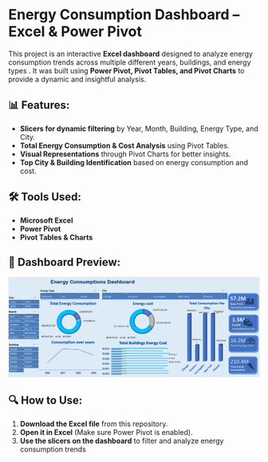 # Energy Consumption Dashboard – Excel & Power Pivot  

This project is an interactive **Excel dashboard** designed to analyze energy consumption trends across multiple  different years, buildings, and energy types . It was built using **Power Pivot, Pivot Tables, and Pivot Charts** to provide a dynamic and insightful analysis.  

## 📊 Features:  
- **Slicers for dynamic filtering** by Year, Month, Building, Energy Type, and City.  
- **Total Energy Consumption & Cost Analysis** using Pivot Tables.  
- **Visual Representations** through Pivot Charts for better insights.  
- **Top City & Building Identification** based on energy consumption and cost.  

## 🛠 Tools Used:  
- **Microsoft Excel**  
- **Power Pivot**  
- **Pivot Tables & Charts**  

## 📸 Dashboard Preview:  
  ![Dashboard Screenshot](https://github.com/AmiraKhater/Eneregy_Consumption_Analysis/blob/main/photo.png?raw=true)

## 🔍 How to Use:  
1. **Download the Excel file** from this repository.  
2. **Open it in Excel** (Make sure Power Pivot is enabled).  
3. **Use the slicers on the dashboard** to filter and analyze energy consumption trends
  
 
 
